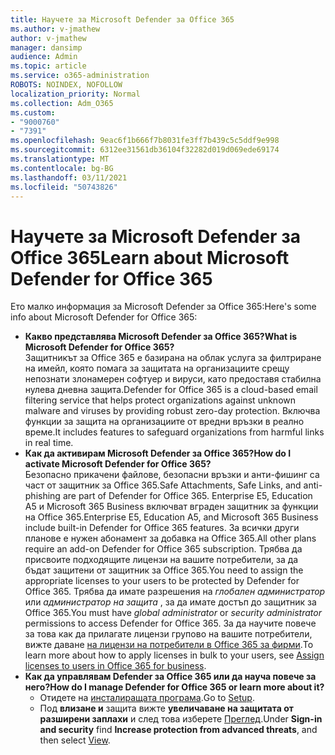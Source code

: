 ```yaml
---
title: Научете за Microsoft Defender за Office 365
ms.author: v-jmathew
author: v-jmathew
manager: dansimp
audience: Admin
ms.topic: article
ms.service: o365-administration
ROBOTS: NOINDEX, NOFOLLOW
localization_priority: Normal
ms.collection: Adm_O365
ms.custom:
- "9000760"
- "7391"
ms.openlocfilehash: 9eac6f1b666f7b8031fe3ff7b439c5c5ddf9e998
ms.sourcegitcommit: 6312ee31561db36104f32282d019d069ede69174
ms.translationtype: MT
ms.contentlocale: bg-BG
ms.lasthandoff: 03/11/2021
ms.locfileid: "50743826"
---
```

# <a name="learn-about-microsoft-defender-for-office-365"></a><span data-ttu-id="923a4-102">Научете за Microsoft Defender за Office 365</span><span class="sxs-lookup"><span data-stu-id="923a4-102">Learn about Microsoft Defender for Office 365</span></span>

<span data-ttu-id="923a4-103">Ето малко информация за Microsoft Defender за Office 365:</span><span class="sxs-lookup"><span data-stu-id="923a4-103">Here's some info about Microsoft Defender for Office 365:</span></span>

- <span data-ttu-id="923a4-104">**Какво представлява Microsoft Defender за Office 365?**</span><span class="sxs-lookup"><span data-stu-id="923a4-104">**What is Microsoft Defender for Office 365?**</span></span>  
    <span data-ttu-id="923a4-105">Защитникът за Office 365 е базирана на облак услуга за филтриране на имейл, която помага за защитата на организациите срещу непознати злонамерен софтуер и вируси, като предоставя стабилна нулева дневна защита.</span><span class="sxs-lookup"><span data-stu-id="923a4-105">Defender for Office 365 is a cloud-based email filtering service that helps protect organizations against unknown malware and viruses by providing robust zero-day protection.</span></span> <span data-ttu-id="923a4-106">Включва функции за защита на организациите от вредни връзки в реално време.</span><span class="sxs-lookup"><span data-stu-id="923a4-106">It includes features to safeguard organizations from harmful links in real time.</span></span>
- <span data-ttu-id="923a4-107">**Как да активирам Microsoft Defender за Office 365?**</span><span class="sxs-lookup"><span data-stu-id="923a4-107">**How do I activate Microsoft Defender for Office 365?**</span></span>  
    <span data-ttu-id="923a4-108">Безопасно прикачени файлове, безопасни връзки и анти-фишинг са част от защитник за Office 365.</span><span class="sxs-lookup"><span data-stu-id="923a4-108">Safe Attachments, Safe Links, and anti-phishing are part of Defender for Office 365.</span></span> <span data-ttu-id="923a4-109">Enterprise E5, Education A5 и Microsoft 365 Business включват вграден защитник за функции на Office 365.</span><span class="sxs-lookup"><span data-stu-id="923a4-109">Enterprise E5, Education A5, and Microsoft 365 Business include built-in Defender for Office 365 features.</span></span> <span data-ttu-id="923a4-110">За всички други планове е нужен абонамент за добавка на Office 365.</span><span class="sxs-lookup"><span data-stu-id="923a4-110">All other plans require an add-on Defender for Office 365 subscription.</span></span> <span data-ttu-id="923a4-111">Трябва да присвоите подходящите лицензи на вашите потребители, за да бъдат защитени от защитник за Office 365.</span><span class="sxs-lookup"><span data-stu-id="923a4-111">You need to assign the appropriate licenses to your users to be protected by Defender for Office 365.</span></span> <span data-ttu-id="923a4-112">Трябва да имате разрешения на *глобален администратор* или *администратор на защита* , за да имате достъп до защитник за Office 365.</span><span class="sxs-lookup"><span data-stu-id="923a4-112">You must have *global administrator* or *security administrator* permissions to access Defender for Office 365.</span></span> <span data-ttu-id="923a4-113">За да научите повече за това как да прилагате лицензи групово на вашите потребители, вижте даване [на лицензи на потребители в Office 365 за фирми](https://go.microsoft.com/fwlink/?linkid=2093435).</span><span class="sxs-lookup"><span data-stu-id="923a4-113">To learn more about how to apply licenses in bulk to your users, see [Assign licenses to users in Office 365 for business](https://go.microsoft.com/fwlink/?linkid=2093435).</span></span>
- <span data-ttu-id="923a4-114">**Как да управлявам Defender за Office 365 или да науча повече за него?**</span><span class="sxs-lookup"><span data-stu-id="923a4-114">**How do I manage Defender for Office 365 or learn more about it?**</span></span>  
  - <span data-ttu-id="923a4-115">Отидете на [инсталиращата програма](https://go.microsoft.com/fwlink/p/?linkid=2075721).</span><span class="sxs-lookup"><span data-stu-id="923a4-115">Go to [Setup](https://go.microsoft.com/fwlink/p/?linkid=2075721).</span></span>  
  - <span data-ttu-id="923a4-116">Под **влизане и** защита вижте **увеличаване на защитата от разширени заплахи** и след това изберете [Преглед](https://go.microsoft.com/fwlink/?linkid=2109302).</span><span class="sxs-lookup"><span data-stu-id="923a4-116">Under **Sign-in and security** find **Increase protection from advanced threats**, and then select [View](https://go.microsoft.com/fwlink/?linkid=2109302).</span></span>
